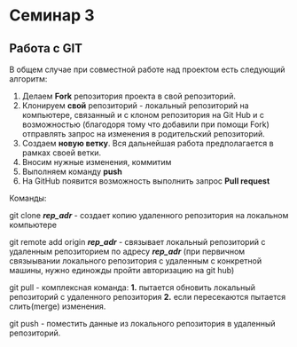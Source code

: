 # Семинар 3
## Работа с GIT

В общем случае при совместной работе над проектом есть следующий алгоритм:

1. Делаем **Fork** репозитория проекта в свой репозиторий.
2. Клонируем **свой** репозиторий - локальный репозиторий на компьютере, связанный и с клоном репозитория на Git Hub и с возможностью (благодоря тому что добавили при помощи Fork) отправлять запрос на изменения в родительский репозиторий.
3. Создаем **новую ветку**. Вся дальнейшая работа предполагается в рамках своей ветки.
4. Вносим нужные изменения, коммитим
5. Выполняем команду **push**
6. На GitHub появится возможность выполнить запрос **Pull request**

Команды:

git clone ***rep_adr*** - создает копию удаленного репозитория на локальном компьютере

git remote add origin ***rep_adr*** - связывает локальный репозиторий с удаленным репозиторием по адресу ***rep_adr*** (при первичном связыывании локального репозитория с удаленным с конкретной машины, нужно единожды пройти авторизацию на git hub)

git pull - комплексная команда: **1.** пытается обновить локальный репозиторий с удаленного репозитория **2.** если пересекаются пытается слить(merge) изменения.

git push - поместить данные из локального репозитория в удаленный репозиторий.

